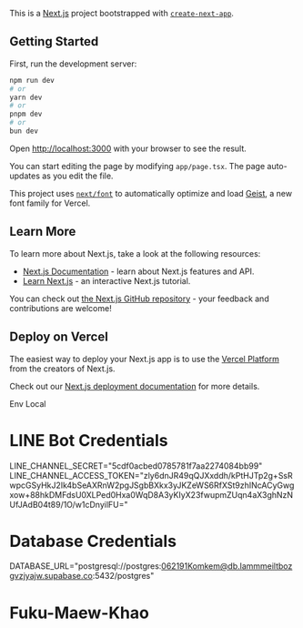This is a [Next.js](https://nextjs.org) project bootstrapped with [`create-next-app`](https://nextjs.org/docs/app/api-reference/cli/create-next-app).

## Getting Started

First, run the development server:

```bash
npm run dev
# or
yarn dev
# or
pnpm dev
# or
bun dev
```

Open [http://localhost:3000](http://localhost:3000) with your browser to see the result.

You can start editing the page by modifying `app/page.tsx`. The page auto-updates as you edit the file.

This project uses [`next/font`](https://nextjs.org/docs/app/building-your-application/optimizing/fonts) to automatically optimize and load [Geist](https://vercel.com/font), a new font family for Vercel.

## Learn More

To learn more about Next.js, take a look at the following resources:

- [Next.js Documentation](https://nextjs.org/docs) - learn about Next.js features and API.
- [Learn Next.js](https://nextjs.org/learn) - an interactive Next.js tutorial.

You can check out [the Next.js GitHub repository](https://github.com/vercel/next.js) - your feedback and contributions are welcome!

## Deploy on Vercel

The easiest way to deploy your Next.js app is to use the [Vercel Platform](https://vercel.com/new?utm_medium=default-template&filter=next.js&utm_source=create-next-app&utm_campaign=create-next-app-readme) from the creators of Next.js.

Check out our [Next.js deployment documentation](https://nextjs.org/docs/app/building-your-application/deploying) for more details.

Env Local
# LINE Bot Credentials
LINE_CHANNEL_SECRET="5cdf0acbed0785781f7aa2274084bb99"
LINE_CHANNEL_ACCESS_TOKEN="zly6dnJR49qQJXxddh/kPtHJTp2g+SsRwpcGSyHkJ2Ik4bSeAXRnW2pgJSgbBXkx3yJKZeWS6RfXSt9zhINcACyGwgxow+88hkDMFdsU0XLPed0Hxa0WqD8A3yKIyX23fwupmZUqn4aX3ghNzNUfJAdB04t89/1O/w1cDnyilFU="

# Database Credentials
DATABASE_URL="postgresql://postgres:062191Komkem@db.lammmeiltbozgvzjyajw.supabase.co:5432/postgres"

# Fuku-Maew-Khao
